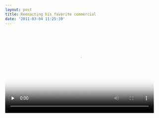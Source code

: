```yaml
---
layout: post
title: Reenacting his favorite commercial
date: '2011-03-04 11:25:39'
---
```


<video class="sublime" height="270" poster="/video/JoesFavoriteCommercial.jpg" preload="none" width="480"><source src=" __GHOST_URL__ /video/JoesFavoriteCommercial.m4v"></source></video>

<!--kg-card-end: markdown-->